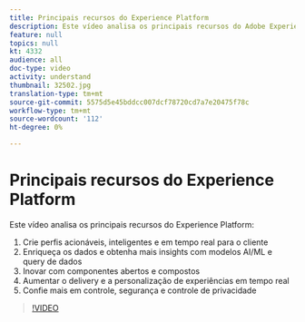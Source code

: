 ```yaml
---
title: Principais recursos do Experience Platform
description: Este vídeo analisa os principais recursos do Adobe Experience Platform&mdash;Criar perfis acionáveis, inteligentes e em tempo real do cliente; Enriquecer os dados e obter mais informações com os modelos AI/ML e os query de dados; Inovar com componentes abertos e compósitos; Aumentar o delivery e a personalização das experiências em tempo real; e conquiste confiança com controle de governança, segurança e privacidade.
feature: null
topics: null
kt: 4332
audience: all
doc-type: video
activity: understand
thumbnail: 32502.jpg
translation-type: tm+mt
source-git-commit: 5575d5e45bddcc007dcf78720cd7a7e20475f78c
workflow-type: tm+mt
source-wordcount: '112'
ht-degree: 0%

---
```



# Principais recursos do Experience Platform

Este vídeo analisa os principais recursos do Experience Platform:

1. Crie perfis acionáveis, inteligentes e em tempo real para o cliente
1. Enriqueça os dados e obtenha mais insights com modelos AI/ML e query de dados
1. Inovar com componentes abertos e compostos
1. Aumentar o delivery e a personalização de experiências em tempo real
1. Confie mais em controle, segurança e controle de privacidade

>[!VIDEO](https://video.tv.adobe.com/v/32502?quality=12&learn=on)